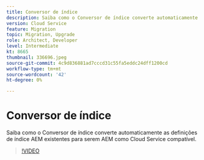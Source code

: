 ```yaml
---
title: Conversor de índice
description: Saiba como o Conversor de índice converte automaticamente as definições de índice AEM existentes para serem AEM como Cloud Service compatível.
version: Cloud Service
feature: Migration
topic: Migration, Upgrade
role: Architect, Developer
level: Intermediate
kt: 8665
thumbnail: 336696.jpeg
source-git-commit: 4c9d836881ad7cccd31c55fa5eddc24dff1200cd
workflow-type: tm+mt
source-wordcount: '42'
ht-degree: 0%

---
```



# Conversor de índice

Saiba como o Conversor de índice converte automaticamente as definições de índice AEM existentes para serem AEM como Cloud Service compatível.

>[!VIDEO](https://video.tv.adobe.com/v/336696/?quality=12&learn=on)
